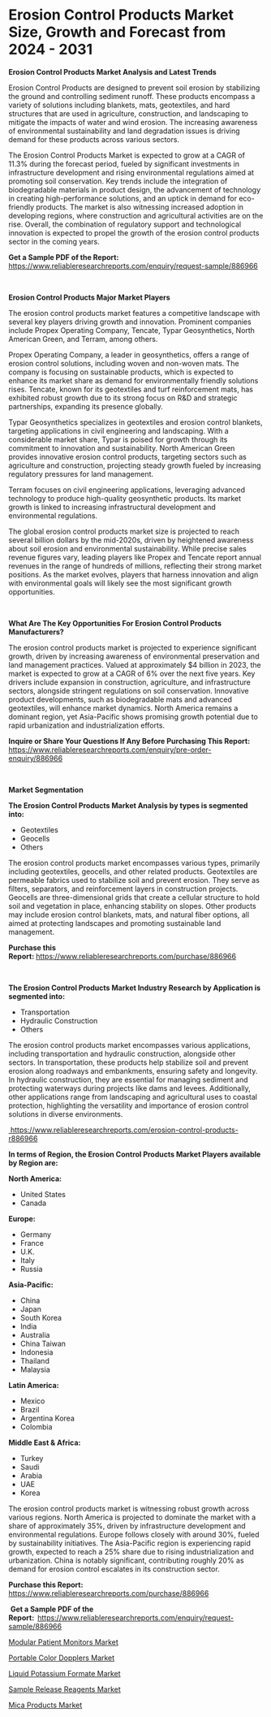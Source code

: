 <p><h1>Erosion Control Products Market Size, Growth and Forecast from 2024 - 2031</h1></p><p><strong>Erosion Control Products Market Analysis and Latest Trends</strong></p>
<p><p>Erosion Control Products are designed to prevent soil erosion by stabilizing the ground and controlling sediment runoff. These products encompass a variety of solutions including blankets, mats, geotextiles, and hard structures that are used in agriculture, construction, and landscaping to mitigate the impacts of water and wind erosion. The increasing awareness of environmental sustainability and land degradation issues is driving demand for these products across various sectors. </p><p>The Erosion Control Products Market is expected to grow at a CAGR of 11.3% during the forecast period, fueled by significant investments in infrastructure development and rising environmental regulations aimed at promoting soil conservation. Key trends include the integration of biodegradable materials in product design, the advancement of technology in creating high-performance solutions, and an uptick in demand for eco-friendly products. The market is also witnessing increased adoption in developing regions, where construction and agricultural activities are on the rise. Overall, the combination of regulatory support and technological innovation is expected to propel the growth of the erosion control products sector in the coming years.</p></p>
<p><strong>Get a Sample PDF of the Report:&nbsp;</strong> <a href="https://www.reliableresearchreports.com/enquiry/request-sample/886966?utm_campaign=38&utm_medium=2&utm_source=Github&utm_content=ia&utm_term=09112024&utm_id=erosion-control-products">https://www.reliableresearchreports.com/enquiry/request-sample/886966</a></p>
<p>&nbsp;</p>
<p><strong>Erosion Control Products Major Market Players</strong></p>
<p><p>The erosion control products market features a competitive landscape with several key players driving growth and innovation. Prominent companies include Propex Operating Company, Tencate, Typar Geosynthetics, North American Green, and Terram, among others.</p><p>Propex Operating Company, a leader in geosynthetics, offers a range of erosion control solutions, including woven and non-woven mats. The company is focusing on sustainable products, which is expected to enhance its market share as demand for environmentally friendly solutions rises. Tencate, known for its geotextiles and turf reinforcement mats, has exhibited robust growth due to its strong focus on R&D and strategic partnerships, expanding its presence globally.</p><p>Typar Geosynthetics specializes in geotextiles and erosion control blankets, targeting applications in civil engineering and landscaping. With a considerable market share, Typar is poised for growth through its commitment to innovation and sustainability. North American Green provides innovative erosion control products, targeting sectors such as agriculture and construction, projecting steady growth fueled by increasing regulatory pressures for land management.</p><p>Terram focuses on civil engineering applications, leveraging advanced technology to produce high-quality geosynthetic products. Its market growth is linked to increasing infrastructural development and environmental regulations.</p><p>The global erosion control products market size is projected to reach several billion dollars by the mid-2020s, driven by heightened awareness about soil erosion and environmental sustainability. While precise sales revenue figures vary, leading players like Propex and Tencate report annual revenues in the range of hundreds of millions, reflecting their strong market positions. As the market evolves, players that harness innovation and align with environmental goals will likely see the most significant growth opportunities.</p></p>
<p>&nbsp;</p>
<p><strong>What Are The Key Opportunities For Erosion Control Products Manufacturers?</strong></p>
<p><p>The erosion control products market is projected to experience significant growth, driven by increasing awareness of environmental preservation and land management practices. Valued at approximately $4 billion in 2023, the market is expected to grow at a CAGR of 6% over the next five years. Key drivers include expansion in construction, agriculture, and infrastructure sectors, alongside stringent regulations on soil conservation. Innovative product developments, such as biodegradable mats and advanced geotextiles, will enhance market dynamics. North America remains a dominant region, yet Asia-Pacific shows promising growth potential due to rapid urbanization and industrialization efforts.</p></p>
<p><strong>Inquire or Share Your Questions If Any Before Purchasing This Report:</strong> <a href="https://www.reliableresearchreports.com/enquiry/pre-order-enquiry/886966?utm_campaign=38&utm_medium=2&utm_source=Github&utm_content=ia&utm_term=09112024&utm_id=erosion-control-products">https://www.reliableresearchreports.com/enquiry/pre-order-enquiry/886966</a></p>
<p>&nbsp;</p>
<p><strong>Market Segmentation</strong></p>
<p><strong>The Erosion Control Products Market Analysis by types is segmented into:</strong></p>
<p><ul><li>Geotextiles</li><li>Geocells</li><li>Others</li></ul></p>
<p><p>The erosion control products market encompasses various types, primarily including geotextiles, geocells, and other related products. Geotextiles are permeable fabrics used to stabilize soil and prevent erosion. They serve as filters, separators, and reinforcement layers in construction projects. Geocells are three-dimensional grids that create a cellular structure to hold soil and vegetation in place, enhancing stability on slopes. Other products may include erosion control blankets, mats, and natural fiber options, all aimed at protecting landscapes and promoting sustainable land management.</p></p>
<p><strong>Purchase this Report:&nbsp;</strong><a href="https://www.reliableresearchreports.com/purchase/886966?utm_campaign=38&utm_medium=2&utm_source=Github&utm_content=ia&utm_term=09112024&utm_id=erosion-control-products">https://www.reliableresearchreports.com/purchase/886966</a></p>
<p>&nbsp;</p>
<p><strong>The Erosion Control Products Market Industry Research by Application is segmented into:</strong></p>
<p><ul><li>Transportation</li><li>Hydraulic Construction</li><li>Others</li></ul></p>
<p><p>The erosion control products market encompasses various applications, including transportation and hydraulic construction, alongside other sectors. In transportation, these products help stabilize soil and prevent erosion along roadways and embankments, ensuring safety and longevity. In hydraulic construction, they are essential for managing sediment and protecting waterways during projects like dams and levees. Additionally, other applications range from landscaping and agricultural uses to coastal protection, highlighting the versatility and importance of erosion control solutions in diverse environments.</p></p>
<p><a href="https://www.reliableresearchreports.com/erosion-control-products-r886966?utm_campaign=38&utm_medium=2&utm_source=Github&utm_content=ia&utm_term=09112024&utm_id=erosion-control-products">&nbsp;https://www.reliableresearchreports.com/erosion-control-products-r886966</a></p>
<p><strong>In terms of Region, the Erosion Control Products Market Players available by Region are:</strong></p>
<p>
    <p> <strong> North America: </strong>
        <ul>
            <li>United States</li>
            <li>Canada</li>
        </ul>
        </p> 
    <p> <strong> Europe: </strong>
        <ul>
            <li>Germany</li>
            <li>France</li>
            <li>U.K.</li>
            <li>Italy</li>
            <li>Russia</li>
        </ul>
        </p> 
    <p> <strong> Asia-Pacific: </strong>
        <ul>
            <li>China</li>
            <li>Japan</li>
            <li>South Korea</li>
            <li>India</li>
            <li>Australia</li>
            <li>China Taiwan</li>
            <li>Indonesia</li>
            <li>Thailand</li>
            <li>Malaysia</li>
        </ul>
        </p> 
    <p> <strong> Latin America: </strong>
        <ul>
            <li>Mexico</li>
            <li>Brazil</li>
            <li>Argentina Korea</li>
            <li>Colombia</li>
        </ul>
        </p> 
    <p> <strong> Middle East & Africa: </strong>
        <ul>
            <li>Turkey</li>
            <li>Saudi</li>
            <li>Arabia</li>
            <li>UAE</li>
            <li>Korea</li>
        </ul>
    </p>
    </p>
<p><p>The erosion control products market is witnessing robust growth across various regions. North America is projected to dominate the market with a share of approximately 35%, driven by infrastructure development and environmental regulations. Europe follows closely with around 30%, fueled by sustainability initiatives. The Asia-Pacific region is experiencing rapid growth, expected to reach a 25% share due to rising industrialization and urbanization. China is notably significant, contributing roughly 20% as demand for erosion control escalates in its construction sector.</p></p>
<p><strong>Purchase this Report: </strong><a href="https://www.reliableresearchreports.com/purchase/886966?utm_campaign=38&utm_medium=2&utm_source=Github&utm_content=ia&utm_term=09112024&utm_id=erosion-control-products">https://www.reliableresearchreports.com/purchase/886966</a></p>
<p>&nbsp;<strong>Get a Sample PDF of the Report:&nbsp;&nbsp;</strong><a href="https://www.reliableresearchreports.com/enquiry/request-sample/886966?utm_campaign=38&utm_medium=2&utm_source=Github&utm_content=ia&utm_term=09112024&utm_id=erosion-control-products">https://www.reliableresearchreports.com/enquiry/request-sample/886966</a></p>
<p><strong></strong></p>
<p><p><a href="https://issuu.com/reportprime-2/docs/modular-patient-monitors-market-siz_b3910371409241?utm_campaign=38&utm_medium=2&utm_source=Github&utm_content=ia&utm_term=09112024&utm_id=erosion-control-products">Modular Patient Monitors Market</a></p><p><a href="https://issuu.com/reportprime-2/docs/portable-color-dopplers-market-size_b0522f15253122?utm_campaign=38&utm_medium=2&utm_source=Github&utm_content=ia&utm_term=09112024&utm_id=erosion-control-products">Portable Color Dopplers Market</a></p><p><a href="https://github.com/KejsiLoshi121/Market-Research-Report-List-1/blob/main/liquid-potassium-formate-market.md?utm_campaign=38&utm_medium=2&utm_source=Github&utm_content=ia&utm_term=09112024&utm_id=erosion-control-products">Liquid Potassium Formate Market</a></p><p><a href="https://issuu.com/reportprime-2/docs/sample-release-reagents-market-size_08f6f34bc24924?utm_campaign=38&utm_medium=2&utm_source=Github&utm_content=ia&utm_term=09112024&utm_id=erosion-control-products">Sample Release Reagents Market</a></p><p><a href="https://github.com/delorasywf/Market-Research-Report-List-1/blob/main/mica-products-market.md?utm_campaign=38&utm_medium=2&utm_source=Github&utm_content=ia&utm_term=09112024&utm_id=erosion-control-products">Mica Products Market</a></p></p>